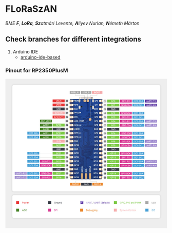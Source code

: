 # FLoRaSzAN 

_BME **F**, **LoRa**, **Sz**atmári Levente, **A**liyev Nurlan, **N**émeth Márton_

## Check branches for different integrations

1. Arduino IDE
    - [arduino-ide-based](https://github.com/nurlan-aliyev/FLoRaSzAN/tree/arduino-ide-based)

### Pinout for RP2350PlusM
![Pinout for the microcontroller](https://github.com/nurlan-aliyev/FLoRaSzAN/blob/main/assets/pinout.jpg)


